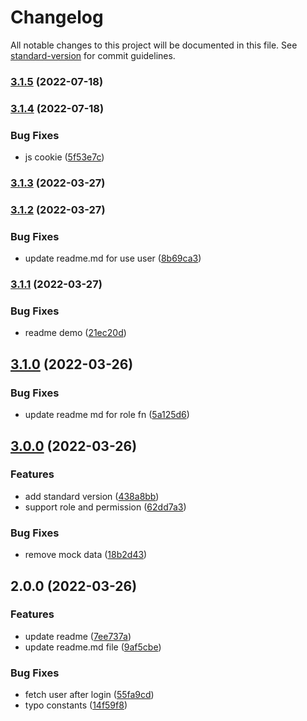 # Changelog

All notable changes to this project will be documented in this file. See [standard-version](https://github.com/conventional-changelog/standard-version) for commit guidelines.

### [3.1.5](https://github.com/vuthanhbayit/vue3-auth/compare/v3.1.4...v3.1.5) (2022-07-18)

### [3.1.4](https://github.com/vuthanhbayit/vue3-auth/compare/v3.1.3...v3.1.4) (2022-07-18)


### Bug Fixes

* js cookie ([5f53e7c](https://github.com/vuthanhbayit/vue3-auth/commit/5f53e7c316b4637b5c78a0fbe0fce2401d89cd39))

### [3.1.3](https://github.com/vuthanhbayit/vue3-auth/compare/v3.1.2...v3.1.3) (2022-03-27)

### [3.1.2](https://github.com/vuthanhbayit/vue3-auth/compare/v3.1.1...v3.1.2) (2022-03-27)


### Bug Fixes

* update readme.md for use user ([8b69ca3](https://github.com/vuthanhbayit/vue3-auth/commit/8b69ca3a1aa559160d991b53eb27b4df867eef71))

### [3.1.1](https://github.com/vuthanhbayit/vue3-auth/compare/v3.1.0...v3.1.1) (2022-03-27)


### Bug Fixes

* readme demo ([21ec20d](https://github.com/vuthanhbayit/vue3-auth/commit/21ec20d9e2c97a1880bb72a18c4655560972d9f4))

## [3.1.0](https://github.com/vuthanhbayit/vue3-auth/compare/v3.0.0...v3.1.0) (2022-03-26)


### Bug Fixes

* update readme md for role fn ([5a125d6](https://github.com/vuthanhbayit/vue3-auth/commit/5a125d67e31eb637782855e5a78bb366429a3db7))

## [3.0.0](https://github.com/vuthanhbayit/vue3-auth/compare/v2.0.0...v3.0.0) (2022-03-26)


### Features

* add standard version ([438a8bb](https://github.com/vuthanhbayit/vue3-auth/commit/438a8bbe488a13046a9badf19577c1340dabd301))
* support role and permission ([62dd7a3](https://github.com/vuthanhbayit/vue3-auth/commit/62dd7a33343b7821676b999bd9dc8b09b6fed4b1))


### Bug Fixes

* remove mock data ([18b2d43](https://github.com/vuthanhbayit/vue3-auth/commit/18b2d432c3f26be43fafb0c86d52ab47c0ea51f6))

## 2.0.0 (2022-03-26)


### Features

* update readme ([7ee737a](https://github.com/vuthanhbayit/vue3-auth/commit/7ee737a64447e5c3eb262c83b9c7d80aa1b896e3))
* update readme.md file ([9af5cbe](https://github.com/vuthanhbayit/vue3-auth/commit/9af5cbe4b33ee4d39222622253c8e24148ad0a0d))


### Bug Fixes

* fetch user after login ([55fa9cd](https://github.com/vuthanhbayit/vue3-auth/commit/55fa9cdaf0c8211e09909e27f856854fc715466e))
* typo constants ([14f59f8](https://github.com/vuthanhbayit/vue3-auth/commit/14f59f8e77ed4127ca7dd20c27517f3776257790))
